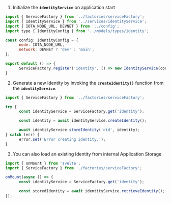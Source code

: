 
1. Initialize the **`identityService`** on application start

```js
import { ServiceFactory } from '../factories/serviceFactory';
import { IdentityService } from '../services/identityService';
import { IOTA_NODE_URL, DEVNET } from '../config';
import type { IdentityConfig } from '../models/types/identity';    

const config: IdentityConfig = {
	  node: IOTA_NODE_URL,
	  network: DEVNET ? 'dev' : 'main',
};

export default () => {
      ServiceFactory.register('identity', () => new IdentityService(config));  
}
```

2. Generate a new Identity by invoking the **`createIdentity()`** function from the **`identityService`**.

```js
import { ServiceFactory } from '../factories/serviceFactory';

try {
      const identityService = ServiceFactory.get('identity');

      const identity = await identityService.createIdentity();

      await identityService.storeIdentity('did', identity);
} catch (err) {
      error.set('Error creating identity.');
}
```

3. You can also load an existing Identity from internal Application Storage

```js
import { onMount } from 'svelte';
import { ServiceFactory } from './factories/serviceFactory';

onMount(async () => {
      const identityService = ServiceFactory.get('identity');

      const storedIdentity = await identityService.retrieveIdentity();
});
```